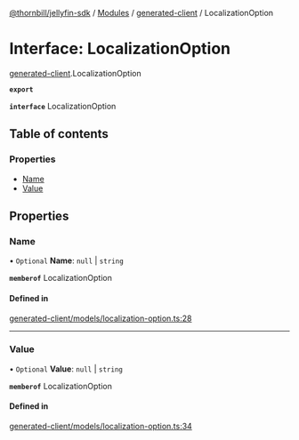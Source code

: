 [@thornbill/jellyfin-sdk](../README.md) / [Modules](../modules.md) / [generated-client](../modules/generated_client.md) / LocalizationOption

# Interface: LocalizationOption

[generated-client](../modules/generated_client.md).LocalizationOption

**`export`**

**`interface`** LocalizationOption

## Table of contents

### Properties

- [Name](generated_client.LocalizationOption.md#name)
- [Value](generated_client.LocalizationOption.md#value)

## Properties

### Name

• `Optional` **Name**: ``null`` \| `string`

**`memberof`** LocalizationOption

#### Defined in

[generated-client/models/localization-option.ts:28](https://github.com/thornbill/jellyfin-sdk-typescript/blob/21a118e/src/generated-client/models/localization-option.ts#L28)

___

### Value

• `Optional` **Value**: ``null`` \| `string`

**`memberof`** LocalizationOption

#### Defined in

[generated-client/models/localization-option.ts:34](https://github.com/thornbill/jellyfin-sdk-typescript/blob/21a118e/src/generated-client/models/localization-option.ts#L34)
